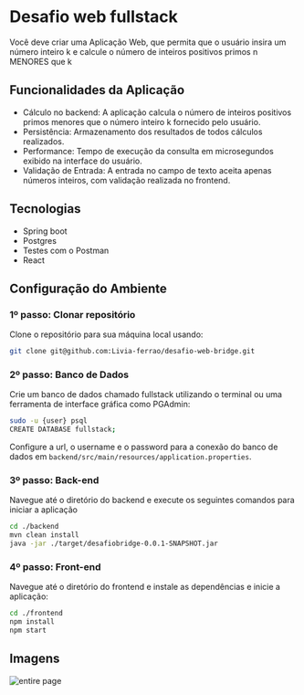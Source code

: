 # Desafio web fullstack
Você deve criar uma Aplicação Web, que permita que o usuário insira um número
inteiro k e calcule o número de inteiros positivos primos n MENORES que k

## Funcionalidades da Aplicação
- Cálculo no backend: A aplicação calcula o número de inteiros positivos primos menores que o número inteiro k fornecido pelo usuário.
- Persistência: Armazenamento dos resultados de todos cálculos realizados.
- Performance: Tempo de execução da consulta em microsegundos exibido na interface do usuário.
- Validação de Entrada: A entrada no campo de texto aceita apenas números inteiros, com validação realizada no frontend.


## Tecnologias
- Spring boot
- Postgres
- Testes com o Postman
- React

## Configuração do Ambiente

### 1º passo: Clonar repositório

Clone o repositório para sua máquina local usando:
```bash
git clone git@github.com:Livia-ferrao/desafio-web-bridge.git
```

### 2º passo: Banco de Dados

Crie um banco de dados chamado fullstack utilizando o terminal ou uma ferramenta de interface gráfica como PGAdmin:
```bash
sudo -u {user} psql
CREATE DATABASE fullstack;
```
Configure a url, o username e o password para a conexão do banco de dados em `backend/src/main/resources/application.properties`. 

### 3º passo: Back-end

Navegue até o diretório do backend e execute os seguintes comandos para iniciar a aplicação
```bash
cd ./backend
mvn clean install
java -jar ./target/desafiobridge-0.0.1-SNAPSHOT.jar
```


### 4º passo: Front-end

Navegue até o diretório do frontend e instale as dependências e inicie a aplicação:
```bash
cd ./frontend
npm install
npm start
```


## Imagens
![entire page](/imgs/img.png)